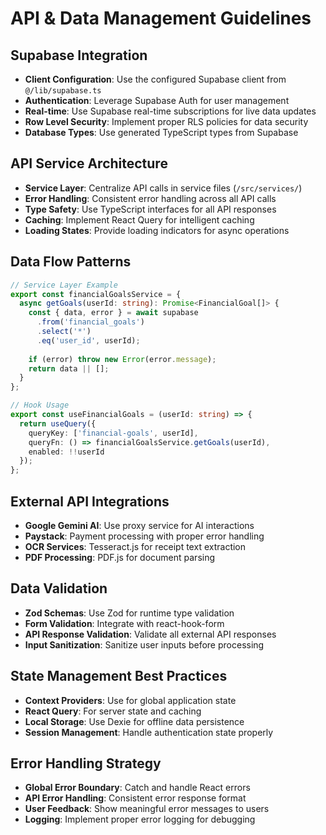 # API & Data Management Guidelines

## Supabase Integration
- **Client Configuration**: Use the configured Supabase client from `@/lib/supabase.ts`
- **Authentication**: Leverage Supabase Auth for user management
- **Real-time**: Use Supabase real-time subscriptions for live data updates
- **Row Level Security**: Implement proper RLS policies for data security
- **Database Types**: Use generated TypeScript types from Supabase

## API Service Architecture
- **Service Layer**: Centralize API calls in service files (`/src/services/`)
- **Error Handling**: Consistent error handling across all API calls
- **Type Safety**: Use TypeScript interfaces for all API responses
- **Caching**: Implement React Query for intelligent caching
- **Loading States**: Provide loading indicators for async operations

## Data Flow Patterns
```typescript
// Service Layer Example
export const financialGoalsService = {
  async getGoals(userId: string): Promise<FinancialGoal[]> {
    const { data, error } = await supabase
      .from('financial_goals')
      .select('*')
      .eq('user_id', userId);
    
    if (error) throw new Error(error.message);
    return data || [];
  }
};

// Hook Usage
export const useFinancialGoals = (userId: string) => {
  return useQuery({
    queryKey: ['financial-goals', userId],
    queryFn: () => financialGoalsService.getGoals(userId),
    enabled: !!userId
  });
};
```

## External API Integrations
- **Google Gemini AI**: Use proxy service for AI interactions
- **Paystack**: Payment processing with proper error handling
- **OCR Services**: Tesseract.js for receipt text extraction
- **PDF Processing**: PDF.js for document parsing

## Data Validation
- **Zod Schemas**: Use Zod for runtime type validation
- **Form Validation**: Integrate with react-hook-form
- **API Response Validation**: Validate all external API responses
- **Input Sanitization**: Sanitize user inputs before processing

## State Management Best Practices
- **Context Providers**: Use for global application state
- **React Query**: For server state and caching
- **Local Storage**: Use Dexie for offline data persistence
- **Session Management**: Handle authentication state properly

## Error Handling Strategy
- **Global Error Boundary**: Catch and handle React errors
- **API Error Handling**: Consistent error response format
- **User Feedback**: Show meaningful error messages to users
- **Logging**: Implement proper error logging for debugging